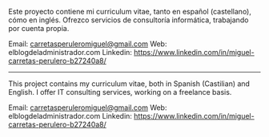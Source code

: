Este proyecto contiene mi curriculum vitae, tanto en español (castellano), cómo en inglés.
Ofrezco servicios de consultoría informática, trabajando por cuenta propia. 

Email: carretasperuleromiguel@gmail.com
Web: elblogdeladministrador.com
Linkedin: https://www.linkedin.com/in/miguel-carretas-perulero-b27240a8/

------------------------------------------------------------------------------------------------

This project contains my curriculum vitae, both in Spanish (Castilian) and English.
I offer IT consulting services, working on a freelance basis. 

Email: carretasperuleromiguel@gmail.com
Web: elblogdeladministrador.com
Linkedin: https://www.linkedin.com/in/miguel-carretas-perulero-b27240a8/
